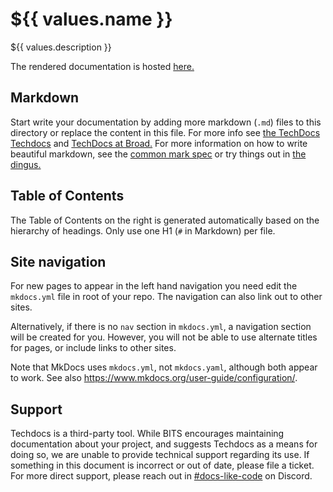 # ${{ values.name }}

${{ values.description }}

The rendered documentation is hosted
[here.](https://backstage.broadinstitute.org/docs/default/Component/${{values.name}})

## Markdown

Start write your documentation by adding more markdown (`.md`) files to this
directory or replace the content in this file. For more info see
[the TechDocs Techdocs](https://backstage.io/docs/features/techdocs/) and
[TechDocs at Broad.](https://backstage.broadinstitute.org/catalog/default/component/backstage/docs/techdocs/)
For more information on how to write beautiful markdown, see the [common mark
spec](https://spec.commonmark.org) or try things out in
[the dingus.](https://spec.commonmark.org/dingus/)

## Table of Contents

The Table of Contents on the right is generated automatically based on the hierarchy
of headings. Only use one H1 (`#` in Markdown) per file.

## Site navigation

For new pages to appear in the left hand navigation you need edit the `mkdocs.yml`
file in root of your repo. The navigation can also link out to other sites.

Alternatively, if there is no `nav` section in `mkdocs.yml`, a navigation section
will be created for you. However, you will not be able to use alternate titles for
pages, or include links to other sites.

Note that MkDocs uses `mkdocs.yml`, not `mkdocs.yaml`, although both appear to work.
See also <https://www.mkdocs.org/user-guide/configuration/>.

## Support

Techdocs is a third-party tool. While BITS encourages maintaining documentation
about your project, and suggests Techdocs as a means for doing so, we are
unable to provide technical support regarding its use. If something in this
document is incorrect or out of date, please file a ticket. For more direct
support, please reach out in
[#docs-like-code](https://discord.com/channels/687207715902193673/714754240933003266)
on Discord.
